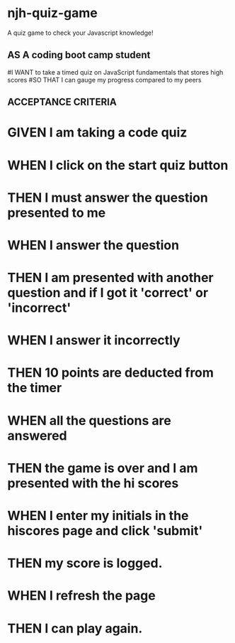 # njh-quiz-game
A quiz game to check your Javascript knowledge!

## AS A coding boot camp student
#I WANT to take a timed quiz on JavaScript fundamentals that stores high scores
#SO THAT I can gauge my progress compared to my peers

## ACCEPTANCE CRITERIA
# GIVEN I am taking a code quiz
# WHEN I click on the start quiz button
# THEN I must answer the question presented to me
# WHEN I answer the question
# THEN I am presented with another question and if I got it 'correct' or 'incorrect'
# WHEN I answer it incorrectly
# THEN 10 points are deducted from the timer
# WHEN all the questions are answered
# THEN the game is over and I am presented with the hi scores
# WHEN I enter my initials in the hiscores page and click 'submit'
# THEN my score is logged.
# WHEN I refresh the page
# THEN I can play again.
